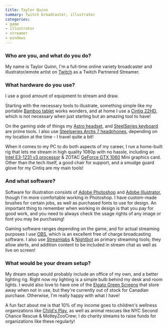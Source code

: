 ```yaml
---
title: Taylor Quinn
summary: Twitch broadcaster, illustrator
categories:
- game
- illustrator
- streamer
- windows
---
```


### Who are you, and what do you do?

My name is Taylor Quinn, I'm a full-time online variety broadcaster and illustrator/emote artist on [Twitch](https://twitch.tv/SlyTQ "Taylor's Twitch account.") as a Twitch Partnered Streamer.

### What hardware do you use?

I use a good amount of equipment to stream and draw.

Starting with the necessary tools to illustrate, something simple like my portable [Bamboo tablet][bamboo] works wonders, and at home I use a [Cintiq 22HD][cintiq], which is not necessary when just starting but an amazing tool to have!

On the gaming side of things my [Astro headset][a50], and [SteelSeries keyboard][apex-350] are prime tools. I also use [Steelseries Arctis 7 headphones][arctis-7], depending on my location at the time - I travel quite a bit!

When it comes to my PC to do both aspects of my career, I run a home-built rig that lets me stream in high quality 1080p with no hassle, including an [Intel E3-1231 v3 processor][xeon-e3-1231-v3] & ZOTAC [GeForce GTX 1060][geforce-gtx-1060] Mini graphics card. Other than the tech itself, a good chair for support, and a smudge guard glove for my Cintiq are my main tools!

### And what software?

Software for illustration consists of [Adobe Photoshop][photoshop] and [Adobe Illustrator][illustrator], though I'm more comfortable working in Photoshop. I have custom-made brushes for certain jobs, as well as purchased fonts to use for design. An important thing to remember when working in design is that you pay for good work, and you need to always check the usage rights of any image or font you may be purchasing!

Gaming software ranges depending on the game, and for actual streaming purposes I use [OBS][obs-studio], which is an excellent free of charge broadcasting software. I also use [Streamlabs][] & [Nightbot][] as primary streaming tools; they allow alerts, and addition content to be included in stream chat as well as live on screen!

### What would be your dream setup?

My dream setup would probably include an office of my own, and a better lighting rig. Right now my lighting is a simple bulb behind my desk and room lights. I would also love to have one of the [Elgato Green Screens][green-screen] that store away when not in use, but they're currently out of stock for Canadian purchase. Otherwise, I'm really happy with what I have!

A fun fact about me is that 10% of my income goes to children's wellness organizations like [Child's Play](http://childsplaycharity.org/ "A video game-based charity."), as well as animal rescues like NYC Second Chance Rescue & MotleyZooCrew; I do charity streams to raise funds for organizations like these regularly!

[a50]: https://www.astrogaming.com/headsets/A50-GEN3.html "A gaming headset."
[apex-350]: https://steelseries.com/gaming-keyboards/apex-350 "A gaming keyboard."
[arctis-7]: https://steelseries.com/gaming-headsets/arctis-7 "A wireless gaming headset."
[bamboo]: https://www.wacom.com/en/us/bamboo "Smaller pen/multi-touch tablets."
[cintiq]: https://www.wacom.com/en/us/cintiq "A computer screen you can draw on."
[geforce-gtx-1060]: https://www.nvidia.com/en-us/geforce/products/10series/geforce-gtx-1060/ "A graphics card."
[green-screen]: https://www.elgato.com/en/gaming/green-screen "A green screen for chroma keying."
[illustrator]: https://www.adobe.com/products/illustrator.html "A vector graphics editor."
[nightbot]: https://beta.nightbot.tv/ "A Twitch and YouTube chat bot."
[obs-studio]: https://obsproject.com/ "Video recording and streaming software."
[photoshop]: https://www.adobe.com/products/photoshop.html "A bitmap image editor."
[streamlabs]: https://streamlabs.com/ "A streaming service."
[xeon-e3-1231-v3]: https://ark.intel.com/products/80910/Intel-Xeon-Processor-E3-1231-v3-8M-Cache-3_40-GHz "A CPU."
